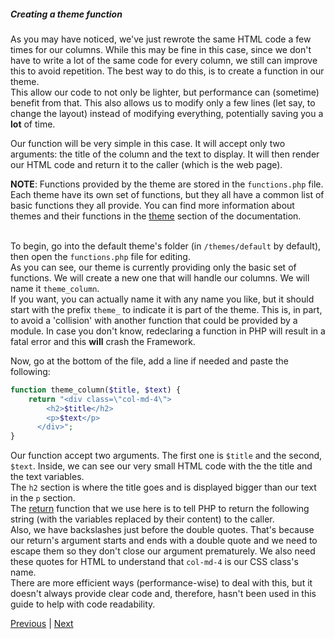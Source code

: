 ##### Creating a theme function

As you may have noticed, we've just rewrote the same HTML code a few times for our columns. While this may be fine in this case, since we don't have to write a lot of the same code for every column, we still can improve this to avoid repetition. The best way to do this, is to create a function in our theme.<br/>
This allow our code to not only be lighter, but performance can (sometime) benefit from that. This also allows us to modify only a few lines (let say, to change the layout) instead of modifying everything, potentially saving you a **lot** of time.<br/>

Our function will be very simple in this case. It will accept only two arguments: the title of the column and the text to display. It will then render our HTML code and return it to the caller (which is the web page).<br/>

**NOTE**: Functions provided by the theme are stored in the `functions.php` file. Each theme have its own set of functions, but they all have a common list of basic functions they all provide. You can find more information about themes and their functions in the [theme](../theme/Home) section of the documentation.<br/>
<br/>

To begin, go into the default theme's folder (in `/themes/default` by default), then open the `functions.php` file for editing.<br/>
As you can see, our theme is currently providing only the basic set of functions. We will create a new one that will handle our columns. We will name it `theme_column`. <br/>
If you want, you can actually name it with any name you like, but it should start with the prefix `theme_` to indicate it is part of the theme. This is, in part, to avoid a 'collision' with another function that could be provided by a module. In case you don't know, redeclaring a function in PHP will result in a fatal error and this **will** crash the Framework.<br/>

Now, go at the bottom of the file, add a line if needed and paste the following:
```php
function theme_column($title, $text) {
    return "<div class=\"col-md-4\">
        <h2>$title</h2>
        <p>$text</p>
      </div>";
}

```
Our function accept two arguments. The first one is `$title` and the second, `$text`. Inside, we can see our very small HTML code with the the title and the text variables.<br/>
The `h2` section is where the title goes and is displayed bigger than our text in the `p` section.<br/>
The [return](http://php.net/manual/en/function.return.php) function that we use here is to tell PHP to return the following string (with the variables replaced by their content) to the caller.<br/>
Also, we have backslashes just before the double quotes. That's because our return's argument starts and ends with a double quote and we need to escape them so they don't close our argument prematurely. We also need these quotes for HTML to understand that `col-md-4` is our CSS class's name.<br/>
There are more efficient ways (performance-wise) to deal with this, but it doesn't always provide clear code and, therefore, hasn't been used in this guide to help with code readability.<br/>

[Previous](./Page04-AddingSomeContent) | [Next](./Page06-UsingAThemeFunction)